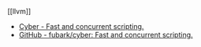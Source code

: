 [[llvm]]

- [Cyber - Fast and concurrent scripting.](https://cyberscript.dev/index.html)
- [GitHub - fubark/cyber: Fast and concurrent scripting.](https://github.com/fubark/cyber)

